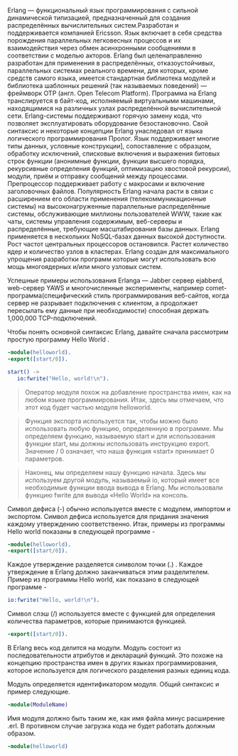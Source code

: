 Erlang — функциональный язык программирования с сильной динамической типизацией, предназначенный для создания распределённых вычислительных систем.Разработан и поддерживается компанией Ericsson. Язык включает в себя средства порождения параллельных легковесных процессов и их взаимодействия через обмен асинхронными сообщениями в соответствии с моделью акторов.
Erlang был целенаправленно разработан для применения в распределённых, отказоустойчивых, параллельных системах реального времени, для которых, кроме средств самого языка, имеется стандартная библиотека модулей и библиотека шаблонных решений (так называемых поведений) — фреймворк OTP (англ. Open Telecom Platform). Программа на Erlang транслируется в байт-код, исполняемый виртуальными машинами, находящимися на различных узлах распределённой вычислительной сети. Erlang-системы поддерживают горячую замену кода, что позволяет эксплуатировать оборудование безостановочно.
Свой синтаксис и некоторые концепции Erlang унаследовал от языка логического программирования Пролог. Язык поддерживает многие типы данных, условные конструкции], сопоставление с образцом, обработку исключений, списковые включения и выражения битовых строк функции (анонимные функции, функции высшего порядка, рекурсивные определения функций, оптимизацию хвостовой рекурсии), модули, приём и отправку сообщений между процессами. Препроцессор поддерживает работу с макросами и включение заголовочных файлов.
Популярность Erlang начала расти в связи с расширением его области применения (телекоммуникационные системы) на высоконагруженные параллельные распределённые системы, обслуживающие миллионы пользователей WWW, такие как чаты, системы управления содержимым, веб-серверы и распределённые, требующие масштабирования базы данных. Erlang применяется в нескольких NoSQL-базах данных высокой доступности.
Рост частот центральных процессоров остановился. Растет количество ядер и количество узлов в кластерах. Erlang создан для максимального упрощения разработки программ которые могут использовать всю мощь многоядерных и/или много узловых систем.

Успешные примеры использования Erlanga — Jabber сервер ejabberd, web-сервер YAWS и многочисленные эксперименты, например comet-программа(специфический стиль программирования веб-сайтов, когда сервер не разрывает подключения с клиентом, а продолжает пересылать ему данные при необходимости) способная держать 1,000,000 TCP-подключений.


Чтобы понять основной синтаксис Erlang, давайте сначала рассмотрим простую программу Hello World .

```Erlang
-module(helloworld). 
-export([start/0]). 

start() -> 
   io:fwrite("Hello, world!\n").
```

>Оператор модуля похож на добавление пространства имен, как на любом языке программирования. Итак, здесь мы отмечаем, что этот код будет частью модуля helloworld.

>Функция экспорта используется так, чтобы можно было использовать любую функцию, определенную в программе. Мы определяем функцию, называемую start и для использования функции start, мы должны использовать инструкцию export. Значение / 0 означает, что наша функция «start» принимает 0 параметров.

>Наконец, мы определяем нашу функцию начала. Здесь мы используем другой модуль, называемый io, который имеет все необходимые функции ввода вывода в Erlang. Мы использовали функцию fwrite для вывода «Hello World» на консоль.

Символ дефиса (-) обычно используется вместе с модулем, импортом и экспортом. Символ дефиса используется для придания значения каждому утверждению соответственно. Итак, примеры из программы Hello world показаны в следующей программе -

```Erlang
-module(helloworld).
-export([start/0]).
```
Каждое утверждение разделяется символом точки (.) . Каждое утверждение в Erlang должно заканчиваться этим разделителем. Пример из программы Hello world, как показано в следующей программе -
```Erlang
io:fwrite("Hello, world!\n").
```
Символ слэш (/) используется вместе с функцией для определения количества параметров, которые принимаются функцией.
```Erlang
-export([start/0]).
```

В Erlang весь код делится на модули. Модуль состоит из последовательности атрибутов и деклараций функций. Это похоже на концепцию пространства имен в других языках программирования, которое используется для логического разделения разных единиц кода.

Модуль определяется идентификатором модуля. Общий синтаксис и пример следующие.
```Erlang
-module(ModuleName)
````
Имя модуля должно быть таким же, как имя файла минус расширение .erl. В противном случае загрузка кода не будет работать должным образом.
```Erlang
-module(helloworld)
```
